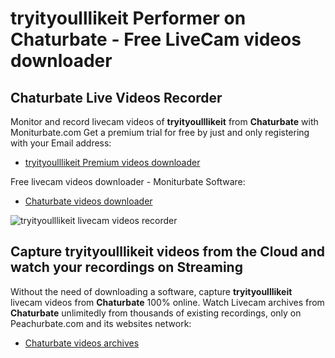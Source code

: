 # tryityoulllikeit Performer on Chaturbate - Free LiveCam videos downloader

## Chaturbate Live Videos Recorder

Monitor and record livecam videos of **tryityoulllikeit** from **Chaturbate** with Moniturbate.com
Get a premium trial for free by just and only registering with your Email address:
* [tryityoulllikeit Premium videos downloader](https://moniturbate.com/request-demo-licence-key.html)

Free livecam videos downloader - Moniturbate Software:
* [Chaturbate videos downloader](https://moniturbate.com/moniturbate-download-software.html)

![tryityoulllikeit livecam videos recorder](https://peachurnet.com/templates/moniturbate-software.png)


## Capture tryityoulllikeit videos from the Cloud and watch your recordings on Streaming

Without the need of downloading a software, capture **tryityoulllikeit** livecam videos from **Chaturbate** 100% online.
Watch Livecam archives from **Chaturbate** unlimitedly from thousands of existing recordings, only on Peachurbate.com and its websites network:
* [Chaturbate videos archives](https://peachurnet.com/)